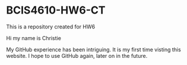 # BCIS4610-HW6-CT
This is a repository created for HW6

Hi my name is Christie

My GitHub experience has been intriguing.
It is my first time visting this website. 
I hope to use GitHub again, later on in the future. 
